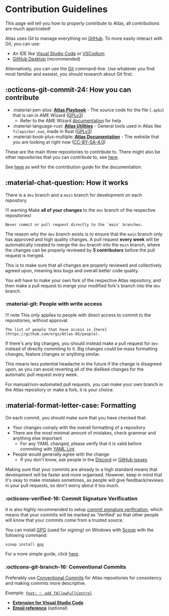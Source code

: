 # Contribution Guidelines

This page will tell you how to properly contribute to Atlas, all contributions are much appriciated!

Atlas uses Git to manage everything on [GitHub](https://github.com/Atlas-OS). To more easily interact with Git, you can use:

* An IDE like [Visual Studio Code](https://code.visualstudio.com/) or [VSCodium](https://vscodium.com)
* [GitHub Desktop](https://desktop.github.com/) (recommended)

Alternatively, you can use the [Git](https://git-scm.com/) command-line. Use whatever you find most familiar and easiest, you should research about Git first.

## :octicons-git-commit-24: How you can contribute

* :material-pen-plus: [**Atlas Playbook**](https://github.com/Atlas-OS/Atlas) - The source code for the file (`.apbx`) that is ran in AME Wizard ([GPLv3](https://github.com/Atlas-OS/Atlas/blob/main/LICENSE))
	* Refer to the AME Wizard [documentation](https://docs.ameliorated.io/developers.html) for help
* :material-language-rust: [**Atlas Utilities**](https://github.com/Atlas-OS/Atlas-Utilities) - General tools used in Atlas like `filepicker.exe`, made in Rust ([GPLv3](https://github.com/Atlas-OS/Atlas-Utilities/blob/main/LICENSE))
* :material-book-plus-multiple: [**Atlas Documentation**](https://github.com/Atlas-OS/docs) - The website that you are looking at right now ([CC-BY-SA-4.0](https://github.com/Atlas-OS/docs/blob/master/LICENSE))

These are the main three repositories to contribute to. There might also be other repositories that you can contribute to, see [here](https://github.com/Atlas-OS).

See [here](https://github.com/Atlas-OS/docs/blob/master/.github/CONTRIBUTING.md) as well for the contribution guide for the documentation.

## :material-chat-question: How it works

There is a `dev` branch and a `main` branch for development on each repository.

!!! warning
	Make **all of your changes** to the `dev` branch of the respective repositories! 

	Never commit or pull request directly to the `main` branches.

The reason why the `dev` branch exists is to ensure that the `main` branch only has approved and high quality changes. A pull request **every week** will be automatically created to merge the `dev` bracnh into the `main` branch, where the changes can be properly reviewed by **5 contributors** before the pull request is merged.

This is to make sure that all changes are properly reviewed and collectively agreed upon, meaning less bugs and overall better code quality. 

You will have to make your own fork of the respective Atlas repository, and then make a pull request to merge your modified fork's branch into the `dev` branch.

### :material-git: People with write access

!!! note
	This only applies to people with direct access to commit to the repositories, without approval.
	
	The list of people that have access is [here](https://github.com/orgs/Atlas-OS/people).

If there's any big changes, you should instead make a pull request for `dev` instead of directly commiting to it. Big changes could be mass formatting changes, feature changes or anything similar. 

This means less potential headache in the future if the change is disagreed upon, as you can avoid reverting all of the disliked changes for the automatic pull request every week. 

For manual/non-automated pull requests, you can make your own branch in the Atlas repository or make a fork, it is your choice.

## :material-format-letter-case: Formatting

On each commit, you should make sure that you have checked that:

* Your changes comply with the overall formatting of a repository
* There are the most minimal amount of mistakes, check grammar and anything else important
	* For any YAML changed, please verify that it is valid before commiting with [YAML Lint](https://www.yamllint.com/)
* People would generally agree with the change
	* If you don't know, ask people in the [Discord](https://discord.gg/atlasos) or [GitHub issues](https://github.com/Atlas-OS/Atlas/issues)

Making sure that your commits are already to a high standard means that development will be faster and more organised. However, keep in mind that it's okay to make mistakes sometimes, as people will give feedback/reviews in your pull requests, so don't worry about it too much.

### :octicons-verified-16: Commit Signature Verification
It is also highly recommended to setup [commit signature verification](https://docs.github.com/en/authentication/managing-commit-signature-verification), which means that your commits will be marked as 'Verified' so that other people will know that your commits come from a trusted source.

You can install [GPG](https://gnupg.org/) (used for signing) on Windows with [Scoop](https://scoop.sh/) with the following command:
```
scoop install gpg
```
For a more simple guide, click [here](https://gist.github.com/Beneboe/3183a8a9eb53439dbee07c90b344c77e#file-how-to-setup-verified-commits-md).

### :octicons-git-branch-16: Conventional Commits

Preferably use [Conventional Commits](https://www.conventionalcommits.org/) for Atlas repositories for consistency and making commits more descriptive.

*Example*: [`feat: ✨ add fAllowFullControl`](https://github.com/Atlas-OS/Atlas/commit/72cdcc7b327df19fd07e9c6eb0a10812ac6936b0)

- [**Extension for Visual Studio Code**](https://github.com/vivaxy/vscode-conventional-commits)
- [**Emoji reference**](https://gitmoji.dev) (optional)